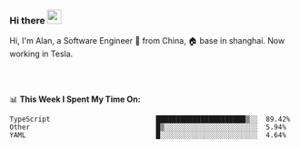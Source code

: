 ### Hi there <img src="https://media.giphy.com/media/hvRJCLFzcasrR4ia7z/giphy.gif" width="25px">

<!-- ![visitors](https://visitor-badge.glitch.me/badge?page_id=dislfyer.dislfyer) -->

Hi, I'm Alan, a Software Engineer 🚀 from China, 🏠 base in shanghai. Now working in Tesla.

<br/>
<br/>

📊 **This Week I Spent My Time On:**


<!--START_SECTION:waka-->

```text
TypeScript                          ██████████████████████▒░░  89.42%
Other                               █▒░░░░░░░░░░░░░░░░░░░░░░░  5.94%
YAML                                █░░░░░░░░░░░░░░░░░░░░░░░░  4.64%
```

<!--END_SECTION:waka-->

<!--
**About Me:**
 -->
